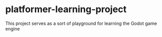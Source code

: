 # platformer-learning-project
This project serves as a sort of playground for learning the Godot game engine
